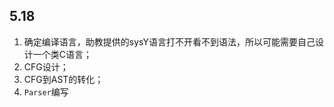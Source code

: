 ## 5.18

1.   确定编译语言，助教提供的sysY语言打不开看不到语法，所以可能需要自己设计一个类C语言；
2.   CFG设计；
3.   CFG到AST的转化；
4.   `Parser`编写

